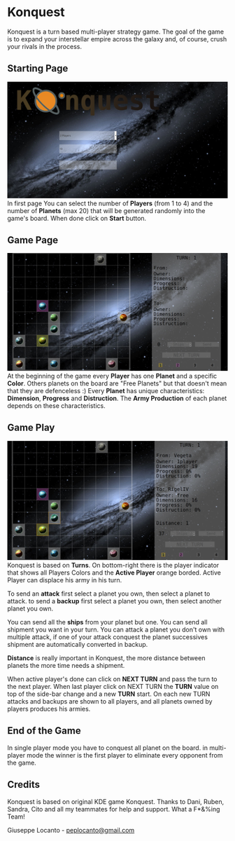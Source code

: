 ﻿# Konquest

Konquest is a turn based multi-player strategy game. 
The goal of the game is to expand your interstellar empire across the galaxy and, of course, crush your rivals in the process.



## Starting Page

![Konquest Starting Page](https://github.com/peploc/konquest/blob/master/readmeimg/start.png)
In first page You can select the number of **Players** (from 1 to 4) and the number of **Planets** (max 20) that will be generated randomly into the game's board.
When done click on **Start** button.

## Game Page

![Konquest Game Page](https://github.com/peploc/konquest/blob/master/readmeimg/gameplay1.png)
At the beginning of the game every **Player** has one **Planet** and a specific **Color**.
Others planets on the board are "Free Planets" but that doesn't mean that they are defenceless :)
Every **Planet** has unique characteristics: **Dimension**, **Progress** and **Distruction**. The **Army Production** of each planet depends on these characteristics.


## Game Play

![Konquest Game Play](https://github.com/peploc/konquest/blob/master/readmeimg/gameplay2.png)
Konquest is based on **Turns**.
On bottom-right there is the player indicator that shows all Players Colors and the **Active Player** orange borded.
Active Player can displace his army in his turn.

To send an **attack** first select a planet you own, then select a planet to attack.
to send a **backup** first select a planet you own, then select another planet you own.

You can send all the **ships** from your planet but one.
You can send all shipment you want in your turn.
You can attack a planet you don't own with multiple attack, if one of your attack conquest the planet successives shipment are automatically converted in backup.

**Distance** is really important in Konquest, the more distance between planets the more time needs a shipment.

When active player's done can click on **NEXT TURN** and pass the turn to the next player.
When last player click on NEXT TURN the **TURN** value on top of the side-bar change and a new **TURN** start.
On each new TURN attacks and backups are shown to all players, and all planets owned by players produces his armies.


## End of the Game

In single player mode you have to conquest all planet on the board.
in multi-player mode the winner is the first player to eliminate every opponent from the game.


## Credits

Konquest is based on original KDE game Konquest.
Thanks to Dani, Ruben, Sandra, Cito and all my teammates for help and support.
What a F*&%ing Team!

Giuseppe Locanto - peplocanto@gmail.com
